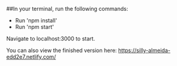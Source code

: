 

##In your terminal, run the following commands:

  * Run 'npm install'
  * Run 'npm start'

Navigate to localhost:3000 to start.

You can also view the finished version here: https://silly-almeida-edd2e7.netlify.com/
